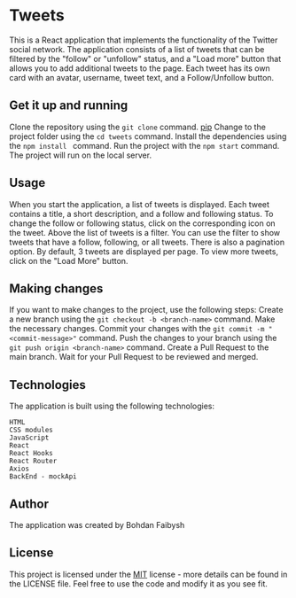 # Tweets

This is a React application that implements the functionality of the Twitter social network. The application consists of a list of tweets that can be filtered by the "follow" or "unfollow" status, and a "Load more" button that allows you to add additional tweets to the page. Each tweet has its own card with an avatar, username, tweet text, and a Follow/Unfollow button.

## Get it up and running

Clone the repository using the `git clone` command.
[pip](https://github.com/<your-username>/tweets.git)
Change to the project folder using the `cd tweets` command.
Install the dependencies using the `npm install ` command.
Run the project with the `npm start` command.
The project will run on the local server.

## Usage

When you start the application, a list of tweets is displayed. Each tweet contains a title, a short description, and a follow and following status. To change the follow or following status, click on the corresponding icon on the tweet.
Above the list of tweets is a filter. You can use the filter to show tweets that have a follow, following, or all tweets.
There is also a pagination option. By default, 3 tweets are displayed per page. To view more tweets, click on the "Load More" button.

## Making changes

If you want to make changes to the project, use the following steps:
Create a new branch using the `git checkout -b <branch-name>` command.
Make the necessary changes.
Commit your changes with the `git commit -m "<commit-message>"` command.
Push the changes to your branch using the `git push origin <branch-name>` command.
Create a Pull Request to the main branch.
Wait for your Pull Request to be reviewed and merged.

## Technologies

The application is built using the following technologies:

```
HTML
CSS modules
JavaScript
React
React Hooks
React Router
Axios
BackEnd - mockApi
```

## Author

The application was created by Bohdan Faibysh

## License

This project is licensed under the [MIT](https://choosealicense.com/licenses/mit/) license - more details can be found in the LICENSE file. Feel free to use the code and modify it as you see fit.
